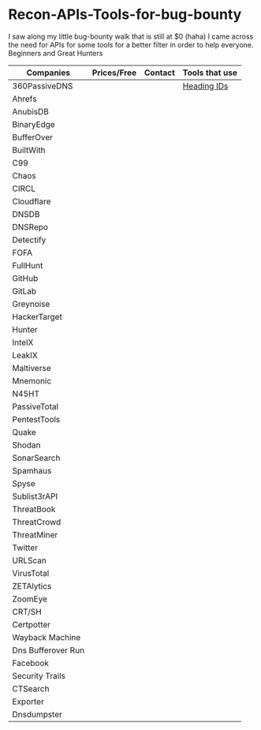# Recon-APIs-Tools-for-bug-bounty
I saw along my little bug-bounty walk that is still at $0 (haha) I came across the need for APIs for some tools for a better filter in order to help everyone.
Beginners and Great Hunters

| Companies | Prices/Free | Contact | Tools that use |
| --------- | ----------- | ------- | -------------- |
|360PassiveDNS|||<a href="#heading-ids">Heading IDs</a>|
|Ahrefs|
|AnubisDB|
|BinaryEdge|
|BufferOver|
|BuiltWith|
|C99|
|Chaos|
|CIRCL|
|Cloudflare|
|DNSDB|
|DNSRepo|
|Detectify|
|FOFA|
|FullHunt|
|GitHub|
|GitLab|
|Greynoise|
|HackerTarget|
|Hunter|
|IntelX|
|LeakIX|
|Maltiverse|
|Mnemonic|
|N45HT|
|PassiveTotal|
|PentestTools|
|Quake|
|Shodan|
|SonarSearch|
|Spamhaus|
|Spyse|
|Sublist3rAPI|
|ThreatBook|
|ThreatCrowd|
|ThreatMiner|
|Twitter|
|URLScan|
|VirusTotal|
|ZETAlytics|
|ZoomEye|
|CRT/SH|
|Certpotter|
|Wayback Machine|
|Dns Bufferover Run|
|Facebook|
|Security Trails|
|CTSearch|
|Exporter|
|Dnsdumpster|
